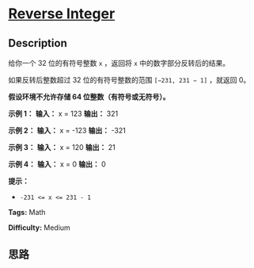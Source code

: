 # [Reverse Integer][title]

## Description

给你一个 32 位的有符号整数 `x` ，返回将 `x` 中的数字部分反转后的结果。

如果反转后整数超过 32 位的有符号整数的范围 `[−231, 231 − 1]` ，就返回 0。

**假设环境不允许存储 64 位整数（有符号或无符号）。**

**示例 1：**
            **输入：** x = 123    **输出：** 321    

**示例 2：**
            **输入：** x = -123    **输出：** -321    

**示例 3：**
            **输入：** x = 120    **输出：** 21    

**示例 4：**
            **输入：** x = 0    **输出：** 0    

**提示：**

  * `-231 <= x <= 231 - 1`


**Tags:** Math

**Difficulty:** Medium

## 思路

[title]: https://leetcode-cn.com/problems/reverse-integer
